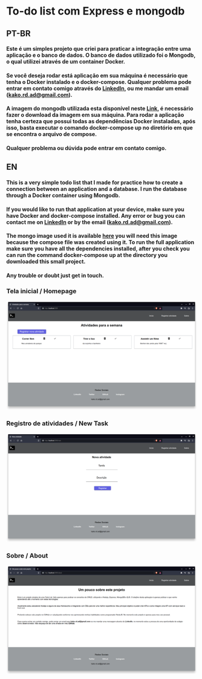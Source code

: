 # To-do list com Express e mongodb

## PT-BR

#### Este é um simples projeto que criei para praticar a integração entre uma aplicação e o banco de dados. O banco de dados utilizado foi o Mongodb, o qual utilizei através de um container Docker.
#### Se você deseja rodar está aplicação em sua máquina é necessário que tenha o Docker instalado e o docker-compose. Qualquer problema pode entrar em contato comigo através do [LinkedIn](https://www.linkedin.com/in/kauealmeida99/), ou me mandar um email (kako.rd.ad@gmail.com).
#### A imagem do mongodb utilizada esta disponível neste [Link](https://hub.docker.com/repository/docker/almeidakaue/mongo-todo-db), é necessário fazer o download da imagem em sua máquina. Para rodar a aplicação tenha certeza que possui todas as dependências Docker instaladas, após isso, basta executar o comando docker-compose up no diretório em que se encontra o arquivo de compose.
#### Qualquer problema ou dúvida pode entrar em contato comigo.

## EN

#### This is a very simple todo list that I made for practice how to create a connection between an application and a database. I run the database through a Docker container using Mongodb.
#### If you would like to run that application at your device, make sure you have Docker and docker-compose installed. Any error or bug you can contact me on [LinkedIn](https://www.linkedin.com/in/kauealmeida99/) or by the email (kako.rd.ad@gmail.com).
#### The mongo image used it is available [here](https://hub.docker.com/repository/docker/almeidakaue/mongo-todo-db) you will need this image because the compose file was created using it. To run the full application make sure you have all the dependencies installed, after you check you can run the command docker-compose up at the directory you downloaded this small project.
#### Any trouble or doubt just get in touch.

### Tela inicial / Homepage
![Tela inicial](sample/12.png)

### Registro de atividades / New Task
![Registrar nova atividade](sample/11.png)

### Sobre / About
![Sobre](sample/10.png)
